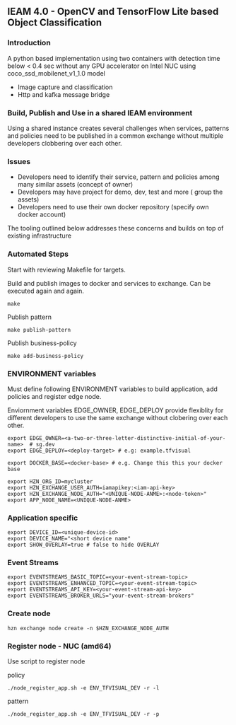 ## IEAM 4.0 - OpenCV and TensorFlow Lite based Object Classification

### Introduction

A python based implementation using two containers with detection time below < 0.4 sec without any GPU accelerator on Intel NUC using coco_ssd_mobilenet_v1_1.0 model

- Image capture and classification
- Http and kafka message bridge

### Build, Publish and Use in a shared IEAM environment

Using a shared instance creates several challenges when services, patterns and policies need to be published in a common exchange without multiple developers clobbering over each other.

### Issues

- Developers need to identify their service, pattern and policies among many similar assets (concept of owner)
- Developers may have project for demo, dev, test and more ( group the assets)
- Developers need to use their own docker repository (specify own docker account)

The tooling outlined below addresses these concerns and builds on top of existing infrastructure

### Automated Steps

Start with reviewing Makefile for targets.

Build and publish images to docker and services to exchange. Can be executed again and again.

    make

Publish pattern

    make publish-pattern

Publish business-policy

    make add-business-policy

### ENVIRONMENT variables

Must define following ENVIRONMENT variables to build application, add policies and register edge node.

Enviornment variables EDGE_OWNER, EDGE_DEPLOY provide flexiblity for different developers to use the same exchange without clobering over each other.

    export EDGE_OWNER=<a-two-or-three-letter-distinctive-initial-of-your-name>  # sg.dev  
    export EDGE_DEPLOY=<deploy-target> # e.g: example.tfvisual

    export DOCKER_BASE=<docker-base> # e.g. Change this this your docker base 

    export HZN_ORG_ID=mycluster
    export HZN_EXCHANGE_USER_AUTH=iamapikey:<iam-api-key>
    export HZN_EXCHANGE_NODE_AUTH="<UNIQUE-NODE-ANME>:<node-token>"
    export APP_NODE_NAME=<UNIQUE-NODE-ANME>

### Application specific

    export DEVICE_ID=<unique-device-id>
    export DEVICE_NAME="<short device name"
    export SHOW_OVERLAY=true # false to hide OVERLAY

### Event Streams

    export EVENTSTREAMS_BASIC_TOPIC=<your-event-stream-topic>
    export EVENTSTREAMS_ENHANCED_TOPIC=<your-event-stream-topic>
    export EVENTSTREAMS_API_KEY=<your-event-stream-api-key>
    export EVENTSTREAMS_BROKER_URLS="your-event-stream-brokers"

### Create node

    hzn exchange node create -n $HZN_EXCHANGE_NODE_AUTH

### Register node - NUC (amd64)
Use script to register node

policy

    ./node_register_app.sh -e ENV_TFVISUAL_DEV -r -l

pattern

    ./node_register_app.sh -e ENV_TFVISUAL_DEV -r -p
